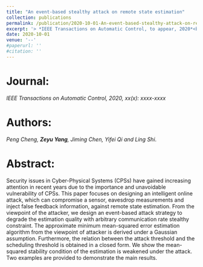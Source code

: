 ```yaml
---
title: "An event-based stealthy attack on remote state estimation"
collection: publications
permalink: /publication/2020-10-01-An-event-based-stealthy-attack-on-remote-state-estimation/
excerpt: '> *IEEE Transactions on Automatic Control, to appear, 2020*<br>*Peng Cheng, **Zeyu Yang**, Jiming Chen, Yifei Qi and Ling Shi*.'
date: 2020-10-01
venue: '--'
#paperurl: ''
#citation: ''
---
```

<!-- - [Download paper](https://ieeexplore.ieee.org/abstract/document/6645401/) -->

Journal:
===
*IEEE Transactions on Automatic Control, 2020, xx(x): xxxx-xxxx*  

Authors: 
===
*Peng Cheng, **Zeyu Yang**, Jiming Chen, Yifei Qi and Ling Shi*.

Abstract: 
===
Security issues in Cyber-Physical Systems (CPSs) have gained increasing attention in recent years due to the importance and unavoidable vulnerability of CPSs. This paper focuses on designing an intelligent online attack, which can compromise a sensor, eavesdrop measurements and inject false feedback information, against remote state estimation. From the viewpoint of the attacker, we design an event-based attack strategy to degrade the estimation quality with arbitrary communication rate stealthy constraint. The approximate minimum mean-squared error estimation algorithm from the viewpoint of attacker is derived under a Gaussian assumption. Furthermore, the relation between the attack threshold and the scheduling threshold is obtained in a closed form. We show the mean-squared stability condition of the estimation is weakened under the attack. Two examples are provided to demonstrate the main results.